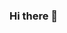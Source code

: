 ### Hi there 👋
<marquee class="GeneratedMarquee" direction="up" scrollamount="5" behavior="scroll">"You miss 100% of the shots you don't take"  
-Wayne Gretzky  
-Michael Scott</marquee>

<!--
**Chazaster/Chazaster** is a ✨ _special_ ✨ repository because its `README.md` (this file) appears on your GitHub profile.

Here are some ideas to get you started:

- 🔭 I’m currently working on ...
- 🌱 I’m currently learning ...
- 👯 I’m looking to collaborate on ...
- 🤔 I’m looking for help with ...
- 💬 Ask me about ...
- 📫 How to reach me: ...
- 😄 Pronouns: ...
- ⚡ Fun fact: ...
-->
